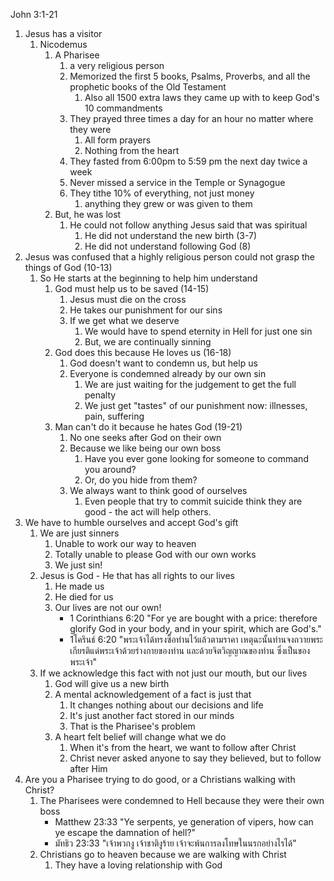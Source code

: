 John 3:1-21

1. Jesus has a visitor
    1. Nicodemus
        1. A Pharisee
            1. a very religious person
            2. Memorized the first 5 books, Psalms, Proverbs, and all the prophetic books of the Old Testament
                1. Also all 1500 extra laws they came up with to keep God's 10 commandments
            3. They prayed three times a day for an hour no matter where they were
                1. All form prayers
                2. Nothing from the heart
            4. They fasted from 6:00pm to 5:59 pm the next day twice a week
            5. Never missed a service in the Temple or Synagogue
            6. They tithe 10% of everything, not just money
                1. anything they grew or was given to them
        2. But, he was lost
            1. He could not follow anything Jesus said that was spiritual
                1. He did not understand the new birth (3-7)
                2. He did not understand following God (8)
2. Jesus was confused that a highly religious person could not grasp the things of God (10-13)
    1. So He starts at the beginning to help him understand
        1. God must help us to be saved (14-15)
            1. Jesus must die on the cross
            2. He takes our punishment for our sins
            3. If we get what we deserve
                1. We would have to spend eternity in Hell for just one sin
                2. But, we are continually sinning
        2. God does this because He loves us (16-18)
            1. God doesn't want to condemn us, but help us
            2. Everyone is condemned already by our own sin
                1. We are just waiting for the judgement to get the full penalty
                2. We just get "tastes" of our punishment now: illnesses, pain, suffering
        3. Man can't do it because he hates God (19-21)
            1. No one seeks after God on their own
            2. Because we like being our own boss
                1. Have you ever gone looking for someone to command you around?
                2. Or, do you hide from them?
            3. We always want to think good of ourselves
                1. Even people that try to commit suicide think they are good - the act will help others.
3. We have to humble ourselves and accept God's gift
    1. We are just sinners
        1. Unable to work our way to heaven
        2. Totally unable to please God with our own works
        3. We just sin!
    2. Jesus is God - He that has all rights to our lives
        1. He made us
        2. He died for us
        3. Our lives are not our own!
            - 1 Corinthians 6:20 "For ye are bought with a price: therefore glorify God in your body, and in your spirit, which are God's."
            - 1โครินธ์ 6:20 "พระเจ้าได้ทรงซื้อท่านไว้แล้วตามราคา เหตุฉะนั้นท่านจงถวายพระเกียรติแด่พระเจ้าด้วยร่างกายของท่าน และด้วยจิตวิญญาณของท่าน ซึ่งเป็นของพระเจ้า"
    3. If we acknowledge this fact with not just our mouth, but our lives
        1. God will give us a new birth
        2. A mental acknowledgement of a fact is just that
            1. It changes nothing about our decisions and life
            2. It's just another fact stored in our minds 
            3. That is the Pharisee's problem
        3. A heart felt belief will change what we do
            1. When it's from the heart, we want to follow after Christ
            2. Christ never asked anyone to say they believed, but to follow after Him
4. Are you a Pharisee trying to do good, or a Christians walking with Christ?
    1. The Pharisees were condemned to Hell because they were their own boss
        - Matthew 23:33 "Ye serpents, ye generation of vipers, how can ye escape the damnation of hell?"
        - มัทธิว 23:33 "เจ้าพวกงู เจ้าชาติงูร้าย เจ้าจะพ้นการลงโทษในนรกอย่างไรได้"
    2. Christians go to heaven because we are walking with Christ
        1. They have a loving relationship with God